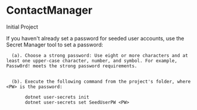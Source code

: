 # ContactManager
Initial Project

If you haven't already set a password for seeded user accounts, use the Secret Manager tool to set a password:

      (a). Choose a strong password: Use eight or more characters and at least one upper-case character, number, and symbol. For example, Passw0rd! meets the strong password requirements.


      (b). Execute the following command from the project's folder, where <PW> is the password:

           dotnet user-secrets init
           dotnet user-secrets set SeedUserPW <PW>
